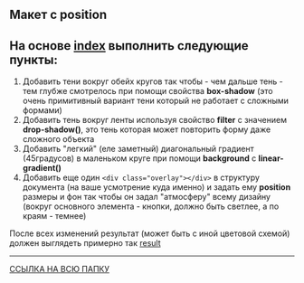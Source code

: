 ## Макет с position

## На основе [index](./index.html) выполнить следующие пункты:

1. Добавить тени вокруг обейх кругов так чтобы - чем дальше тень - тем глубже смотрелось при помощи свойства **box-shadow** (это очень примитивный вариант тени который не работает с сложными формами)
2. Добавить тень вокруг ленты используя свойство **filter** с значением **drop-shadow()**, это тень которая может повторить форму даже сложного объекта
3. Добавить "легкий" (еле заметный) диагональный градиент (45градусов) в маленьком круге при помощи **background** с **linear-gradient()**
4. Добавить еще один ```<div class="overlay"></div>``` в структуру документа (на ваше усмотрение куда именно) и задать ему **position** размеры и фон так чтобы он задал "атмосферу" всему дизайну (вокруг основного элемента - кнопки, должно быть светлее, а по краям - темнее)

После всех изменений результат (может быть с иной цветовой схемой) должен выглядеть примерно так [result](result.png)

---

[ССЫЛКА НА ВСЮ ПАПКУ](./) 